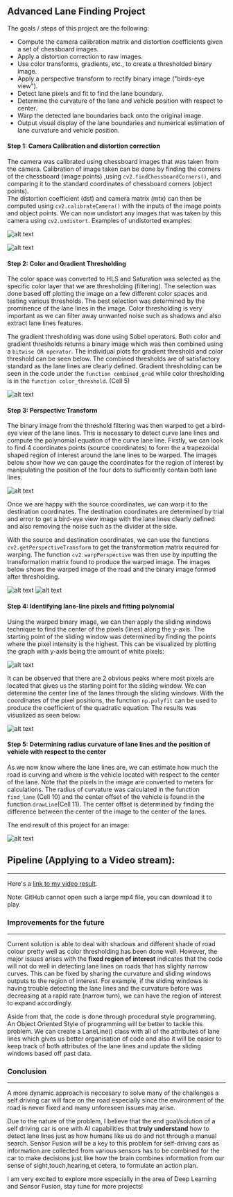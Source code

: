 

**Advanced Lane Finding Project**
---

The goals / steps of this project are the following:

* Compute the camera calibration matrix and distortion coefficients given a set of chessboard images.
* Apply a distortion correction to raw images.
* Use color transforms, gradients, etc., to create a thresholded binary image.
* Apply a perspective transform to rectify binary image ("birds-eye view").
* Detect lane pixels and fit to find the lane boundary.
* Determine the curvature of the lane and vehicle position with respect to center.
* Warp the detected lane boundaries back onto the original image.
* Output visual display of the lane boundaries and numerical estimation of lane curvature and vehicle position.

[//]: # (Image References)

[image1]: ./output_readme/chessboard_undistort.png "chess undistort"
[image2]: ./output_readme/road_undistort.png "road undistort"
[image3]: ./output_readme/thresholding.png "thresholding"
[image4]: ./output_readme/points.png "point map"
[image5]: ./output_readme/warped.png "binary warp"
[image6]: ./output_readme/warped2.png "road warp"
[image7]: ./output_readme/hist.png "histogram"
[image8]: ./output_readme/fit.png "fit"
[image9]: ./output_readme/result.png "end result"
[video1]: ./test_Trim.mp4 "Video"

#### Step 1: Camera Calibration and distortion correction 

The camera was calibrated using chessboard images that was taken from the camera. Calibration of image taken can be done by finding the corners of the chessboard (image points) ,using `cv2.findChessboardCorners()`, and comparing it to the standard coordinates of chessboard corners (object points).  
The distortion coefficient (dst) and camera matrix (mtx) can then be computed using `cv2.calibrateCamera()` with the inputs of the image points and object points. We can now undistort any images that was taken by this camera using `cv2.undistort`. Examples of undistorted examples:  

![alt text][image1]

![alt text][image2]
 
#### Step 2: Color and Gradient Thresholding 
 
The color space was converted to HLS and Saturation was selected as the specific color layer that we are thresholding (filtering). The selection was done based off plotting the image on a few different color spaces and testing various thresholds. The best selection was determined by the prominence of the lane lines in the image. Color thresholding is very important as we can filter away unwanted noise such as shadows and also extract lane lines features.

The gradient thresholding was done using Sobel operators. Both color and gradient thresholds returns a binary image which was then combined using a `bitwise OR operator`. The individual plots for gradient threshold and color threshold can be seen below. The combined thresholds are of satisfactory standard as the lane lines are clearly defined. Gradient thresholding can be seen in the code under the `function combined_grad` while color thresholding is in the `function color_threshold`. (Cell 5) 

![alt text][image3]


#### Step 3: Perspective Transform 
 
The binary image from the threshold filtering was then warped to get a bird-eye view of the lane lines. This is necessary to detect curve lane lines and compute the polynomial equation of the curve lane line.  Firstly, we can look to find 4 coordinates points (source coordinates) to form the a trapezoidal shaped region of interest around the lane lines to be warped. The images below show how we can gauge the coordinates for the region of interest by manipulating the position of the four dots to sufficiently contain both lane lines.

![alt text][image4]



Once we are happy with the source coordinates, we can warp it to the destination coordinates. The destination coordinates are determined by trial and error to get a bird-eye view image with the lane lines clearly defined and also removing the noise such as the divider at the side.

With the source and destination coordinates, we can use the functions `cv2.getPerspectiveTransform` to get the transformation matrix required for warping.  The function `cv2.warpPerspective` was then use by inputting the transformation matrix found to produce the warped image. The images below shows the warped image of the road and the binary image formed after thresholding. 

![alt text][image5]
![alt text][image6]

#### Step 4: Identifying lane-line pixels and fitting polynomial 
 
Using the warped binary image, we can then apply the sliding windows technique to find the center of the pixels (lines) along the y-axis. The starting point of the sliding window was determined by finding the points where the pixel intensity is the highest. This can be visualized by plotting the graph with y-axis being the amount of white pixels:
 
 ![alt text][image7]
 
It can be observed that there are 2 obvious peaks where most pixels are located that gives us the starting point for the sliding window. We can determine the center line of the lanes through the sliding windows. With the coordinates of the pixel positions, the function `np.polyfit` can be used to produce the coefficient of the quadratic equation. The results was visualized as seen below: 


![alt text][image8]
 
 
#### Step 5: Determining radius curvature of lane lines and the position of vehicle with respect to the center  
 
As we now know where the lane lines are, we can estimate how much the road is curving and where is the vehicle located with respect to the center of the lane. Note that the pixels in the image are converted to meters for calculations. The radius of curvature was calculated  in the function `find_lane` (Cell 10) and the center offset of  the vehicle is found in the function `drawLine`(Cell 11). The center offset is determined by finding the difference between the center of the image to the center of the lanes. 
 
The end result of this project for an image: 

![alt text][image9]

## Pipeline (Applying to a Video stream):
---

Here's a [link to my video result](./test_Trim.mp4 ).

Note: GitHub cannot open such a large mp4 file, you can download it to play.

### Improvements for the future
---

Current solution is able to deal with shadows and different shade of road colour pretty well as color thresholding has been done well. However, the major issues arises with the **fixed region of interest** indicates that the code will not do well in detecting lane lines on roads that has slighty narrow curves. This can be fixed by sharing the curvature and sliding windows outputs to the region of interest. For example, if the sliding windows is having trouble detecting the lane lines and the curvature before was decreasing at a rapid rate (narrow turn), we can have the region of interest to expand accordingly. 

Aside from that, the code is done through procedural style programming. An Object Oriented Style of programming will be better to tackle this problem. We can create a LaneLine() class with all of the attributes of lane lines which gives us better organisation of code and also it will be easier to keep track of both attributes of the lane lines and update the sliding windows based off past data.


### Conclusion
---

A more dynamic approach is neccesary to solve many of the challenges a self driving car will face on the road especially since the environment of the road is never fixed and many unforeseen issues may arise. 

Due to the nature of the problem, I believe that the end goal/solution of a self driving car is one with  AI capabilities that **truly understand** how to detect lane lines just as how humans like us do and not through a manual search. Sensor Fusion will be a key to this problem for self-driving cars as information are collected from various sensors has to be combined for the car to make decisions just like how the brain combines information from our sense of sight,touch,hearing,et cetera, to formulate an action plan.

I am very excited to explore more especially in the area of Deep Learning and Sensor Fusion, stay tune for more projects!




 
 
 

